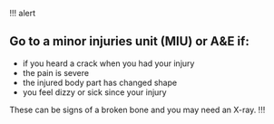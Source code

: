 !!! alert
## Go to a minor injuries unit (MIU) or A&E if:

- if you heard a crack when you had your injury
- the pain is severe
- the injured body part has changed shape
- you feel dizzy or sick since your injury

These can be signs of a broken bone and you may need an X-ray.
!!!